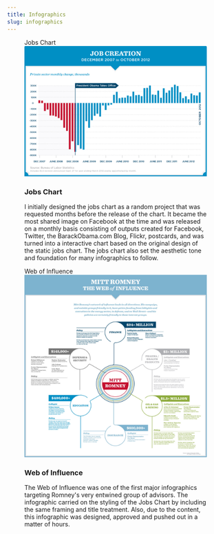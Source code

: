 ```yaml
---
title: Infographics
slug: infographics
---
```


<figure>
    <figcaption>Jobs Chart</figcaption>
    <img src="img/infographics/infographics.jpg" alt="" />
    <article>
    <h3>Jobs Chart</h3>
    <p>I initially designed the jobs chart as a random project that was requested months before the release of the chart. It became the most shared image on Facebook at the time and was released on a monthly basis consisting of outputs created for Facebook, Twitter, the BarackObama.com Blog, Flickr, postcards, and was turned into a interactive chart based on the original design of the static jobs chart. The jobs chart also set the aesthetic tone and foundation for many infographics to follow.</p>
    </article>
</figure>
<figure>
    <figcaption>Web of Influence</figcaption>
    <img src="img/infographics/infographics-2.jpg" alt="" />
     <article>
    <h3>Web of Influence</h3>
    <p>The Web of Influence was one of the first major infographics targeting Romney's very entwined group of advisors. The infographic carried on the styling of the Jobs Chart by including the same framing and title treatment. Also, due to the content, this infographic was designed, approved and pushed out in a matter of hours.</p>
    </article>
</figure>

